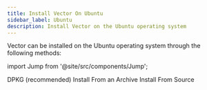```yaml
---
title: Install Vector On Ubuntu
sidebar_label: Ubuntu
description: Install Vector on the Ubuntu operating system
---
```


Vector can be installed on the Ubuntu operating system through the following
methods:

import Jump from '@site/src/components/Jump';

<Jump to="/docs/setup/installation/package-managers/dpkg">DPKG (recommended)</Jump>
<Jump to="/docs/setup/installation/manual/from-archives">Install From an Archive</Jump>
<Jump to="/docs/setup/installation/manual/from-source">Install From Source</Jump>



